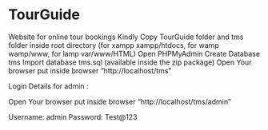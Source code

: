 # TourGuide
Website for online tour bookings
Kindly Copy TourGuide folder and tms folder inside root directory (for xampp xampp/htdocs, for wamp wamp/www, for lamp var/www/HTML)
Open PHPMyAdmin
Create Database tms
Import database tms.sql (available inside the zip package)
Open Your browser put inside browser “http://localhost/tms”


Login Details for admin : 

Open Your browser put inside browser “http://localhost/tms/admin”

Username: admin
Password: Test@123
